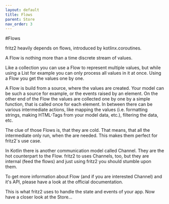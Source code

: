 ```yaml
---
layout: default
title: Flows
parent: Store
nav_order: 3
---
```

#Flows

fritz2 heavily depends on flows, introduced by kotlinx.coroutines.

A Flow is nothing more than a time discrete stream of values.

Like a collection you can use a Flow to represent multiple values, but while using a List for example you can only process all values in it at once. Using a Flow you get the values one by one.

A Flow is build from a source, where the values are created. Your model can be such a source for example, or the events raised by an element. On the other end of the Flow the values are collected one by one by a simple function, that is called once for each element. In between there can be various intermediate actions, like mapping the values (i.e. formatting strings, making HTML-Tags from your model data, etc.), filtering the data, etc.

The clue of those Flows is, that they are cold. That means, that all the intermediate only run, when the are needed. This makes them perfect for fritz2`s use case.

In Kotlin there is another communication model called Channel. They are the hot counterpart to the Flow. fritz2 to uses Channels, too, but they are internal (feed the flows) and just using fritz2 you should stumble upon them.

To get more information about Flow (and if you are interested Channel) and it's API, please have a look at the official documentation.

This is what fritz2 uses to handle the state and events of your app. Now have a closer look at the Store...